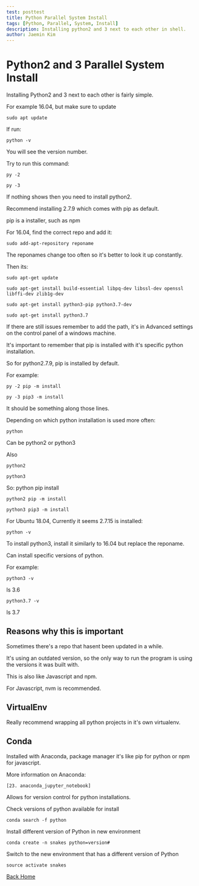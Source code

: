 ```yaml
---
test: posttest
title: Python Parallel System Install
tags: [Python, Parallel, System, Install]
description: Installing python2 and 3 next to each other in shell.
author: Jaemin Kim
--- 
```


# Python2 and 3 Parallel System Install

Installing Python2 and 3 next to each other is fairly simple.

For example 16.04, but make sure to update

	sudo apt update

If run:

	python -v

You will see the version number.

Try to run this command:

	py -2

	py -3

If nothing shows then you need to install python2.

Recommend installing 2.7.9 which comes with pip as default.

pip is a installer, such as npm

For 16.04, find the correct repo and add it:

	sudo add-apt-repository reponame

The reponames change too often so it's better to look it up constantly.

Then its:

	sudo apt-get update

	sudo apt-get install build-essential libpq-dev libssl-dev openssl libffi-dev zlib1g-dev

	sudo apt-get install python3-pip python3.7-dev

	sudo apt-get install python3.7

If there are still issues remember to add the path, it's in Advanced settings on the control panel of a windows machine.

It's important to remember that pip is installed with it's specific python installation.

So for python2.7.9, pip is installed by default.

For example:

	py -2 pip -m install 

	py -3 pip3 -m install

It should be something along those lines.

Depending on which python installation is used more often:

	python

Can be python2 or python3

Also

	python2

	python3

So:
	python pip install

	python2 pip -m install

	python3 pip3 -m install

For Ubuntu 18.04, Currently it seems 2.7.15 is installed:

	python -v

To install python3, install it similarly to 16.04 but replace the reponame.

Can install specific versions of python.

For example:

	python3 -v

Is 3.6

	python3.7 -v 

Is 3.7

## Reasons why this is important

Sometimes there's a repo that hasent been updated in a while.

It's using an outdated version, so the only way to run the program is using the versions it was built with.

This is also like Javascript and npm.

For Javascript, nvm is recommended.

## VirtualEnv

Really recommend wrapping all python projects in it's own virtualenv.

## Conda

Installed with Anaconda, package manager it's like pip for python or npm for javascript.

More information on Anaconda:

	[23. anaconda_jupyter_notebook]

Allows for version control for python installations.

Check versions of python available for install

	conda search -f python

Install different version of Python in new environment

	conda create -n snakes python=version#

Switch to the new environment that has a different version of Python

	source activate snakes

[Back Home](https://jaemnkm.github.io/jekyll-now/)